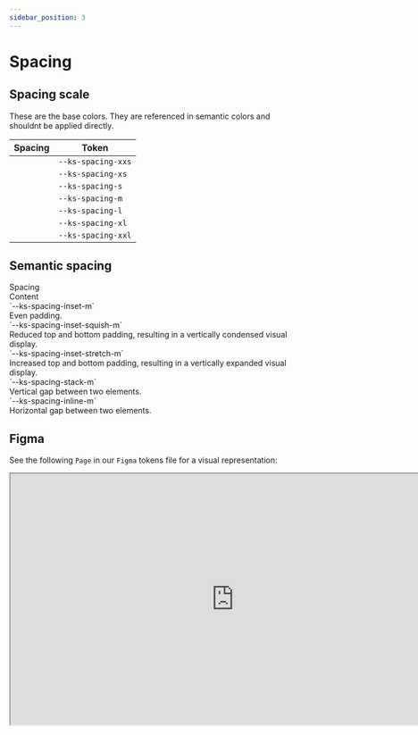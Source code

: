 ```yaml
---
sidebar_position: 3
---
```


# Spacing

## Spacing scale

These are the base colors. They are referenced in semantic colors and shouldnt be applied directly.

| Spacing                                             | Token              |
| --------------------------------------------------- | ------------------ |
| <div className="spacing-preview spacing-xxs"></div> | `--ks-spacing-xxs` |
| <div className="spacing-preview spacing-xs"></div>  | `--ks-spacing-xs`  |
| <div className="spacing-preview spacing-s"></div>   | `--ks-spacing-s`   |
| <div className="spacing-preview spacing-m"></div>   | `--ks-spacing-m`   |
| <div className="spacing-preview spacing-l"></div>   | `--ks-spacing-l`   |
| <div className="spacing-preview spacing-xl"></div>  | `--ks-spacing-xl`  |
| <div className="spacing-preview spacing-xxl"></div> | `--ks-spacing-xxl` |

## Semantic spacing

<div className="spacing-legacy">
<div >
 <div className="color-preview color-primary"></div>
 Spacing 
</div>
<div>
 <div className="color-preview background-default"></div>
 Content
</div>
</div>

<div className="spacing-preview-grid">
  <div>
    `--ks-spacing-inset-m`  
    <div className="spacing spacing-inset"></div>
    Even padding.
  </div>
  <div>
    `--ks-spacing-inset-squish-m`  
    <div className="spacing spacing-inset-squish"></div>
    Reduced top and bottom padding, resulting in a vertically condensed visual display.
  </div>
  <div>
    `--ks-spacing-inset-stretch-m`  
    <div className="spacing spacing-inset-stretch"></div>
    Increased top and bottom padding, resulting in a vertically expanded visual display.
  </div>
  <div>
    `--ks-spacing-stack-m`  
    <div className="spacing spacing-stack"></div>
    Vertical gap between two elements.
  </div>
  <div>
    `--ks-spacing-inline-m`  
    <div className="spacing spacing-inline"></div>
    Horizontal gap between two elements.
  </div>
</div>

## Figma

See the following `Page` in our `Figma` tokens file for a visual representation:

<iframe width="800" height="450" src="https://www.figma.com/embed?embed_host=share&url=https%3A%2F%2Fwww.figma.com%2Ffile%2FH7F4P2fsDgEkIcc7U1alk1%2FkickstartDS-Design-Tokens%3Fnode-id%3D1%253A9" allowfullscreen></iframe>
